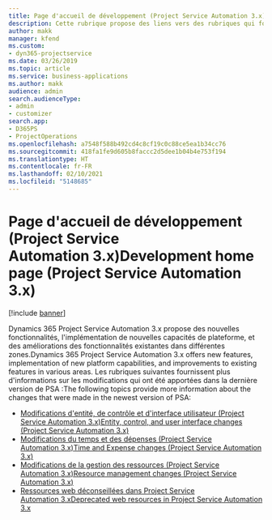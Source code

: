 ```yaml
---
title: Page d'accueil de développement (Project Service Automation 3.x)
description: Cette rubrique propose des liens vers des rubriques qui fournissent des informations sur le développement de Dynamics 365 Project Service Automation (PSA) version 3.x.
author: makk
manager: kfend
ms.custom:
- dyn365-projectservice
ms.date: 03/26/2019
ms.topic: article
ms.service: business-applications
ms.author: makk
audience: admin
search.audienceType:
- admin
- customizer
search.app:
- D365PS
- ProjectOperations
ms.openlocfilehash: a7548f588b492cd4c8cf19c0c88ce5ea1b34cc76
ms.sourcegitcommit: 418fa1fe9d605b8faccc2d5dee1b04b4e753f194
ms.translationtype: HT
ms.contentlocale: fr-FR
ms.lasthandoff: 02/10/2021
ms.locfileid: "5148685"
---
```

# <a name="development-home-page-project-service-automation-3x"></a><span data-ttu-id="999d4-103">Page d'accueil de développement (Project Service Automation 3.x)</span><span class="sxs-lookup"><span data-stu-id="999d4-103">Development home page (Project Service Automation 3.x)</span></span>

[!include [banner](../../includes/psa-now-project-operations.md)]

<span data-ttu-id="999d4-104">Dynamics 365 Project Service Automation 3.x propose des nouvelles fonctionnalités, l'implémentation de nouvelles capacités de plateforme, et des améliorations des fonctionnalités existantes dans différentes zones.</span><span class="sxs-lookup"><span data-stu-id="999d4-104">Dynamics 365 Project Service Automation 3.x offers new features, implementation of new platform capabilities, and improvements to existing features in various areas.</span></span> <span data-ttu-id="999d4-105">Les rubriques suivantes fournissent plus d'informations sur les modifications qui ont été apportées dans la dernière version de PSA :</span><span class="sxs-lookup"><span data-stu-id="999d4-105">The following topics provide more information about the changes that were made in the newest version of PSA:</span></span>

- [<span data-ttu-id="999d4-106">Modifications d'entité, de contrôle et d'interface utilisateur (Project Service Automation 3.x)</span><span class="sxs-lookup"><span data-stu-id="999d4-106">Entity, control, and user interface changes (Project Service Automation 3.x)</span></span>](../developer-guides/entity-changes-v3.x.md)
- [<span data-ttu-id="999d4-107">Modifications du temps et des dépenses (Project Service Automation 3.x)</span><span class="sxs-lookup"><span data-stu-id="999d4-107">Time and Expense changes (Project Service Automation 3.x)</span></span>](../developer-guides/time-expense-changes-v3.x.md)
- [<span data-ttu-id="999d4-108">Modifications de la gestion des ressources (Project Service Automation 3.x)</span><span class="sxs-lookup"><span data-stu-id="999d4-108">Resource management changes (Project Service Automation 3.x)</span></span>](../developer-guides/resource-management-changes-v3.x.md)
- [<span data-ttu-id="999d4-109">Ressources web déconseillées dans Project Service Automation 3.x</span><span class="sxs-lookup"><span data-stu-id="999d4-109">Deprecated web resources in Project Service Automation 3.x</span></span>](../developer-guides/web-resources-deprecated-v3.x.md)
